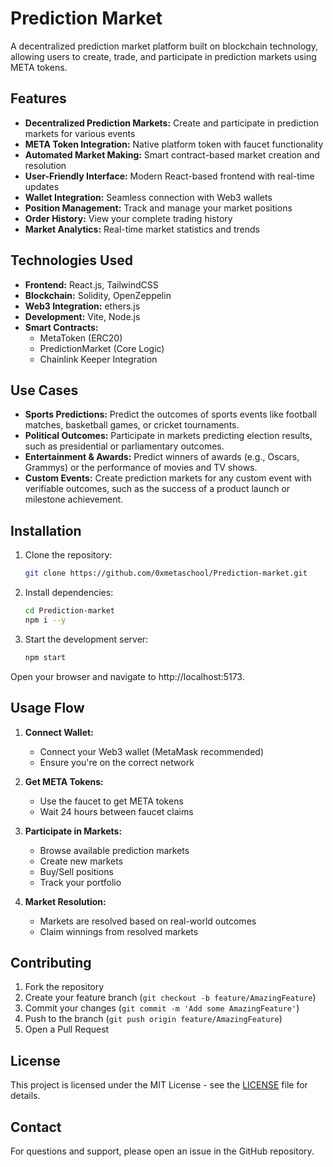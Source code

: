 # Prediction Market

A decentralized prediction market platform built on blockchain technology, allowing users to create, trade, and participate in prediction markets using META tokens.

## Features

- **Decentralized Prediction Markets:** Create and participate in prediction markets for various events
- **META Token Integration:** Native platform token with faucet functionality
- **Automated Market Making:** Smart contract-based market creation and resolution
- **User-Friendly Interface:** Modern React-based frontend with real-time updates
- **Wallet Integration:** Seamless connection with Web3 wallets
- **Position Management:** Track and manage your market positions
- **Order History:** View your complete trading history
- **Market Analytics:** Real-time market statistics and trends

## Technologies Used

- **Frontend:** React.js, TailwindCSS
- **Blockchain:** Solidity, OpenZeppelin
- **Web3 Integration:** ethers.js
- **Development:** Vite, Node.js
- **Smart Contracts:** 
  - MetaToken (ERC20)
  - PredictionMarket (Core Logic)
  - Chainlink Keeper Integration

## Use Cases

- **Sports Predictions:** Predict the outcomes of sports events like football matches, basketball games, or cricket tournaments.
- **Political Outcomes:** Participate in markets predicting election results, such as presidential or parliamentary outcomes.
- **Entertainment & Awards:** Predict winners of awards (e.g., Oscars, Grammys) or the performance of movies and TV shows.
- **Custom Events:** Create prediction markets for any custom event with verifiable outcomes, such as the success of a product launch or milestone achievement.


## Installation

1. Clone the repository:
   ```bash
   git clone https://github.com/0xmetaschool/Prediction-market.git
   ```

2. Install dependencies:
   ```bash
   cd Prediction-market
   npm i --y
   ```

3. Start the development server:
   ```bash
   npm start
   ```
Open your browser and navigate to http://localhost:5173.

## Usage Flow

1. **Connect Wallet:**
   - Connect your Web3 wallet (MetaMask recommended)
   - Ensure you're on the correct network

2. **Get META Tokens:**
   - Use the faucet to get META tokens
   - Wait 24 hours between faucet claims

3. **Participate in Markets:**
   - Browse available prediction markets
   - Create new markets
   - Buy/Sell positions
   - Track your portfolio

4. **Market Resolution:**
   - Markets are resolved based on real-world outcomes
   - Claim winnings from resolved markets

## Contributing

1. Fork the repository
2. Create your feature branch (`git checkout -b feature/AmazingFeature`)
3. Commit your changes (`git commit -m 'Add some AmazingFeature'`)
4. Push to the branch (`git push origin feature/AmazingFeature`)
5. Open a Pull Request

## License

This project is licensed under the MIT License - see the [LICENSE](LICENSE) file for details.

## Contact

For questions and support, please open an issue in the GitHub repository.
